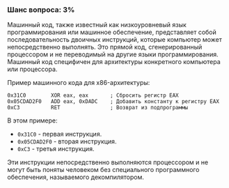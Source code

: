 ### Шанс вопроса: 3%

Машинный код, также известный как низкоуровневый язык программирования или машинное обеспечение, представляет собой последовательность двоичных инструкций, которые компьютер может непосредственно выполнять. Это прямой код, сгенерированный процессором и не переводимый на другие языки программирования. Машинный код специфичен для архитектуры конкретного компьютера или процессора.

Пример машинного кода для x86-архитектуры:
```plaintext
0x31C0        XOR eax, eax       ; Сбросить регистр EAX
0x05CDAD2F0   ADD eax, 0xDADC    ; Добавить константу к регистру EAX
0xC3          RET                ; Возврат из подпрограммы
```
В этом примере:
- `0x31C0` - первая инструкция.
- `0x05CDAD2F0` - вторая инструкция.
- `0xC3` - третья инструкция.

Эти инструкции непосредственно выполняются процессором и не могут быть поняты человеком без специального программного обеспечения, называемого декомпилятором.